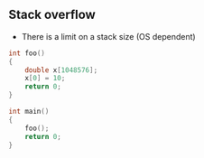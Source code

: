 ## Stack overflow

* There is a limit on a stack size (OS dependent)

```cpp
int foo()
{
    double x[1048576];
    x[0] = 10;
    return 0;
}

int main()
{
    foo();
    return 0;
}
```